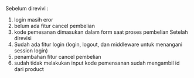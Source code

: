 Sebelum direvivi : 
 1. login masih eror
 2. belum ada fitur cancel pembelian
 3. kode pemesanan dimasukan dalam form saat proses pembelian
Setelah direvisi
 1. Sudah ada fitur login (login, logout, dan middleware untuk menangani session login)
 2. penambahan fitur cancel pembelian
 3. sudah tidak melakukan input kode pemensanan sudah mengambil id dari product
